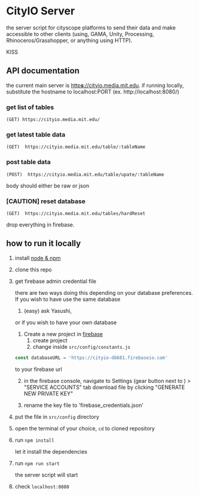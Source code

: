 # CityIO Server

the server script for cityscope platforms to send their data and make accessible
to other clients (using, GAMA, Unity, Processing, Rhinoceros/Grasshopper, or anything using HTTP).

KISS

## API documentation

the current main server is [http**s**://cityio.media.mit.edu](https://cityio.media.mit.edu/).
if running locally, substitute the hostname to localhost:PORT (ex. http://localhost:8080/)


### get list of tables
  ```
  (GET) https://cityio.media.mit.edu/
  ```

### get latest table data
  ```
  (GET)  https://cityio.media.mit.edu/table/:tableName
  ```

### post table data
  ```
  (POST)  https://cityio.media.mit.edu/table/upate/:tableName
  ```
  body should either be raw or json

### [CAUTION] reset database
  ```
  (GET)  https://cityio.media.mit.edu/tables/hardReset
  ```
  drop everything in firebase.

## how to run it locally

1. install [node & npm](https://nodejs.org/en/download/package-manager/)

2. clone this repo

3. get firebase admin credential file
  
    there are two ways doing this depending on your database preferences. If you wish to have use the same database
  
      1. (easy) ask Yasushi,
    
    or if you wish to have your own database

      1. Create a new project in [firebase](https://firebase.google.com/)
          1. create project
          2. change inside ```src/config/constants.js```

    ```javascript
    const databaseURL = 'https://cityio-db681.firebaseio.com'
    ```
    to your firebase url
      
      2. in the firebase console, navigate to Settings (gear button next to ) > "SERVICE ACCOUNTS" tab download file by clicking "GENERATE NEW PRIVATE KEY"

      3. rename the key file to 'firebase_credentials.json'

4. put the file in ```src/config``` directory

5. open the terminal of your choice, ```cd``` to cloned repository

6. run ```npm install```

    let it install the dependencies
7. run ```npm run start```

    the server script will start
8. check ```localhost:8080```



